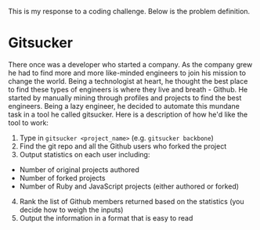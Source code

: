 This is my response to a coding challenge. Below is the problem definition.


Gitsucker
=========

There once was a developer who started a company. As the company grew he had to
find more and more like-minded engineers to join his mission to change the
world. Being a technologist at heart, he thought the best place to find these
types of engineers is where they live and breath - Github. He started by
manually mining through profiles and projects to find the best engineers. Being
a lazy engineer, he decided to automate this mundane task in a tool he called
gitsucker.  Here is a description of how he'd like the tool to work:

1. Type in `gitsucker <project_name>` (e.g. `gitsucker backbone`)
2. Find the git repo and all the Github users who forked the project
3. Output statistics on each user including:
 * Number of original projects authored
 * Number of forked projects
 * Number of Ruby and JavaScript projects (either authored or forked)
4. Rank the list of Github members returned based on the statistics (you decide
how to weigh the inputs)
5. Output the information in a format that is easy to read
